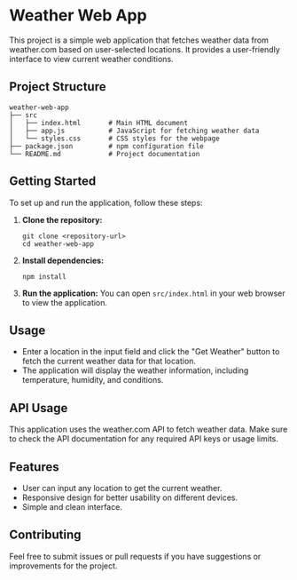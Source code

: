 # Weather Web App

This project is a simple web application that fetches weather data from weather.com based on user-selected locations. It provides a user-friendly interface to view current weather conditions.

## Project Structure

```
weather-web-app
├── src
│   ├── index.html       # Main HTML document
│   ├── app.js           # JavaScript for fetching weather data
│   └── styles.css       # CSS styles for the webpage
├── package.json         # npm configuration file
└── README.md            # Project documentation
```

## Getting Started

To set up and run the application, follow these steps:

1. **Clone the repository:**
   ```
   git clone <repository-url>
   cd weather-web-app
   ```

2. **Install dependencies:**
   ```
   npm install
   ```

3. **Run the application:**
   You can open `src/index.html` in your web browser to view the application.

## Usage

- Enter a location in the input field and click the "Get Weather" button to fetch the current weather data for that location.
- The application will display the weather information, including temperature, humidity, and conditions.

## API Usage

This application uses the weather.com API to fetch weather data. Make sure to check the API documentation for any required API keys or usage limits.

## Features

- User can input any location to get the current weather.
- Responsive design for better usability on different devices.
- Simple and clean interface.

## Contributing

Feel free to submit issues or pull requests if you have suggestions or improvements for the project.